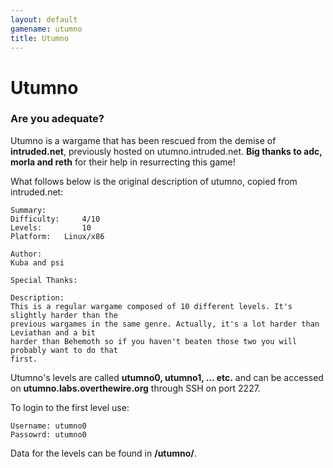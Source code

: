 ```yaml
---
layout: default
gamename: utumno
title: Utumno
---
```


Utumno
======

### Are you adequate?

Utumno is a wargame that has been rescued from the demise of
**intruded.net**, previously hosted on utumno.intruded.net. **Big thanks
to adc, morla and reth** for their help in resurrecting this game!

What follows below is the original description of utumno, copied from
intruded.net:

    Summary:
    Difficulty:     4/10
    Levels:         10
    Platform:   Linux/x86

    Author:
    Kuba and psi

    Special Thanks:

    Description:
    This is a regular wargame composed of 10 different levels. It's slightly harder than the
    previous wargames in the same genre. Actually, it's a lot harder than Leviathan and a bit
    harder than Behemoth so if you haven't beaten those two you will probably want to do that
    first.

Utumno's levels are called **utumno0, utumno1, ... etc.** and can be
accessed on **utumno.labs.overthewire.org** through SSH on port 2227.

To login to the first level use:

    Username: utumno0
    Passowrd: utumno0

Data for the levels can be found in **/utumno/**.
